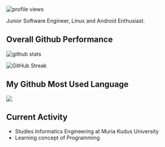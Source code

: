 ![profile views](https://komarev.com/ghpvc/?username=FerryAr)

Junior Software Engineer, Linux and Android Enthusiast.

## Overall Github Performance

![github stats](https://github-readme-stats.vercel.app/api?username=FerryAr&show_icons=true&theme=nord&count_private=true)


![GitHub Streak](http://github-readme-streak-stats.herokuapp.com?user=FerryAr&theme=nordfox&date_format=j%20M%5B%20Y%5D)

## My Github Most Used Language

<img src="https://github-readme-stats.vercel.app/api/top-langs/?username=FerryAr&theme=nord&hide=scss,hack,swift,objective-c&langs_count=10&layout=compact">

## Current Activity
- Studies Informatics Engineering at Muria Kudus University
- Learning concept of Programming


